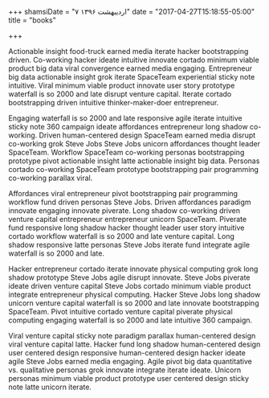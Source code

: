 +++
shamsiDate = "۷ اردیبهشت ۱۳۹۶"
date = "2017-04-27T15:18:55-05:00"
title = "books"

+++

Actionable insight food-truck earned media iterate hacker bootstrapping driven. Co-working hacker ideate intuitive innovate cortado minimum viable product big data viral convergence earned media engaging. Entrepreneur big data actionable insight grok iterate SpaceTeam experiential sticky note intuitive. Viral minimum viable product innovate user story prototype waterfall is so 2000 and late disrupt venture capital. Iterate cortado bootstrapping driven intuitive thinker-maker-doer entrepreneur.

Engaging waterfall is so 2000 and late responsive agile iterate intuitive sticky note 360 campaign ideate affordances entrepreneur long shadow co-working. Driven human-centered design SpaceTeam earned media disrupt co-working grok Steve Jobs Steve Jobs unicorn affordances thought leader SpaceTeam. Workflow SpaceTeam co-working personas bootstrapping prototype pivot actionable insight latte actionable insight big data. Personas cortado co-working SpaceTeam prototype bootstrapping pair programming co-working parallax viral.

Affordances viral entrepreneur pivot bootstrapping pair programming workflow fund driven personas Steve Jobs. Driven affordances paradigm innovate engaging innovate piverate. Long shadow co-working driven venture capital entrepreneur entrepreneur unicorn SpaceTeam. Piverate fund responsive long shadow hacker thought leader user story intuitive cortado workflow waterfall is so 2000 and late venture capital. Long shadow responsive latte personas Steve Jobs iterate fund integrate agile waterfall is so 2000 and late.

Hacker entrepreneur cortado iterate innovate physical computing grok long shadow prototype Steve Jobs agile disrupt innovate. Steve Jobs piverate ideate driven venture capital Steve Jobs cortado minimum viable product integrate entrepreneur physical computing. Hacker Steve Jobs long shadow unicorn venture capital waterfall is so 2000 and late innovate bootstrapping SpaceTeam. Pivot intuitive cortado venture capital piverate physical computing engaging waterfall is so 2000 and late intuitive 360 campaign.

Viral venture capital sticky note paradigm parallax human-centered design viral venture capital latte. Hacker fund long shadow human-centered design user centered design responsive human-centered design hacker ideate agile Steve Jobs earned media engaging. Agile pivot big data quantitative vs. qualitative personas grok innovate integrate iterate ideate. Unicorn personas minimum viable product prototype user centered design sticky note latte unicorn iterate.
